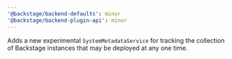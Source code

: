 ```yaml
---
'@backstage/backend-defaults': minor
'@backstage/backend-plugin-api': minor
---
```


Adds a new experimental `SystemMetadataService` for tracking the collection of Backstage instances that may be deployed at any one time.
